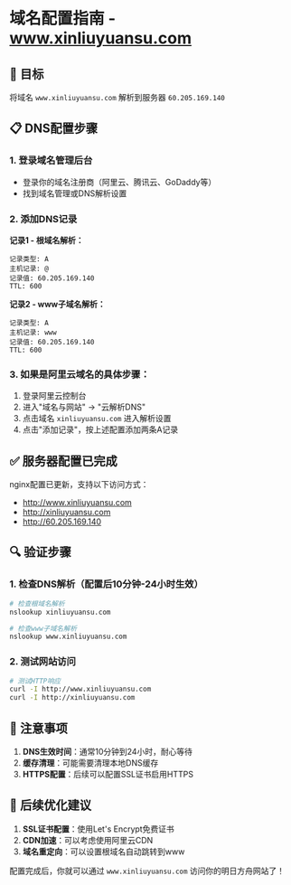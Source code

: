 # 域名配置指南 - www.xinliuyuansu.com

## 🎯 目标
将域名 `www.xinliuyuansu.com` 解析到服务器 `60.205.169.140`

## 📋 DNS配置步骤

### 1. 登录域名管理后台
- 登录你的域名注册商（阿里云、腾讯云、GoDaddy等）
- 找到域名管理或DNS解析设置

### 2. 添加DNS记录

**记录1 - 根域名解析：**
```
记录类型: A
主机记录: @
记录值: 60.205.169.140
TTL: 600
```

**记录2 - www子域名解析：**
```
记录类型: A
主机记录: www  
记录值: 60.205.169.140
TTL: 600
```

### 3. 如果是阿里云域名的具体步骤：
1. 登录阿里云控制台
2. 进入"域名与网站" → "云解析DNS"
3. 点击域名 `xinliuyuansu.com` 进入解析设置
4. 点击"添加记录"，按上述配置添加两条A记录

## ✅ 服务器配置已完成

nginx配置已更新，支持以下访问方式：
- http://www.xinliuyuansu.com
- http://xinliuyuansu.com  
- http://60.205.169.140

## 🔍 验证步骤

### 1. 检查DNS解析（配置后10分钟-24小时生效）
```bash
# 检查根域名解析
nslookup xinliuyuansu.com

# 检查www子域名解析  
nslookup www.xinliuyuansu.com
```

### 2. 测试网站访问
```bash
# 测试HTTP响应
curl -I http://www.xinliuyuansu.com
curl -I http://xinliuyuansu.com
```

## 📝 注意事项

1. **DNS生效时间**：通常10分钟到24小时，耐心等待
2. **缓存清理**：可能需要清理本地DNS缓存
3. **HTTPS配置**：后续可以配置SSL证书启用HTTPS

## 🚀 后续优化建议

1. **SSL证书配置**：使用Let's Encrypt免费证书
2. **CDN加速**：可以考虑使用阿里云CDN
3. **域名重定向**：可以设置根域名自动跳转到www

配置完成后，你就可以通过 `www.xinliuyuansu.com` 访问你的明日方舟网站了！
